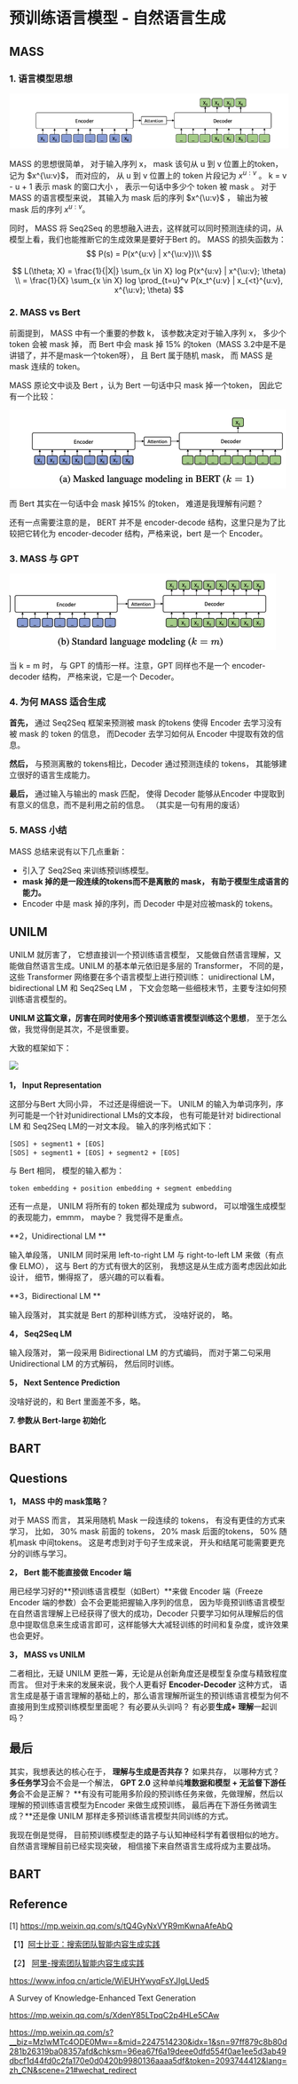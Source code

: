 # 预训练语言模型 - 自然语言生成

## MASS

### 1. 语言模型思想

![](image/MASS_1.png)

MASS 的思想很简单， 对于输入序列 x，  mask 该句从 u 到 v 位置上的token，记为 $x^{\u:v}$， 而对应的， 从 u 到 v 位置上的 token 片段记为 $x^{u:v}$ 。 k = v - u + 1 表示 mask 的窗口大小 ， 表示一句话中多少个 token 被 mask 。 对于 MASS 的语言模型来说， 其输入为 mask 后的序列 $x^{\u:v}$ ， 输出为被 mask 后的序列 $x^{u:v}$。

同时， MASS 将 Seq2Seq 的思想融入进去，这样就可以同时预测连续的词，从模型上看，我们也能推断它的生成效果是要好于Bert 的。 MASS 的损失函数为：
$$
P(s) = P(x^{u:v} | x^{\u:v})\\
$$

$$
L(\theta; X) = \frac{1}{|X|}  \sum_{x \in X} log P(x^{u:v} | x^{\u:v}; \theta) \\
= \frac{1}{X} \sum_{x \in X} log \prod_{t=u}^v P(x_t^{u:v} | x_{<t}^{u:v}, x^{\u:v}; \theta)
$$
### 2. MASS vs Bert

前面提到， MASS 中有一个重要的参数 k， 该参数决定对于输入序列 x， 多少个 token 会被 mask 掉， 而 Bert 中会 mask 掉 15% 的token（MASS 3.2中是不是讲错了，并不是mask一个token呀）， 且 Bert 属于随机 mask， 而 MASS 是 mask 连续的 token。

MASS 原论文中谈及 Bert ，认为 Bert 一句话中只 mask 掉一个token， 因此它有一个比较：

![](image/MASS_2.png)

而 Bert 其实在一句话中会 mask 掉15% 的token， 难道是我理解有问题？ 

还有一点需要注意的是， BERT 并不是 encoder-decode 结构，这里只是为了比较把它转化为 encoder-decoder 结构，严格来说，bert 是一个 Encoder。

### 3. MASS 与 GPT

![](image/MASS_3.png)

当 k = m 时， 与 GPT 的情形一样。注意，GPT 同样也不是一个 encoder-decoder 结构， 严格来说，它是一个 Decoder。

### 4. 为何 MASS 适合生成

**首先，** 通过 Seq2Seq 框架来预测被 mask 的tokens 使得 Encoder 去学习没有被 mask 的 token 的信息， 而Decoder 去学习如何从 Encoder 中提取有效的信息。

**然后，** 与预测离散的 tokens相比，Decoder 通过预测连续的 tokens， 其能够建立很好的语言生成能力。

**最后，** 通过输入与输出的 mask 匹配， 使得 Decoder 能够从Encoder 中提取到有意义的信息，而不是利用之前的信息。 （其实是一句有用的废话）

### 5. MASS 小结

MASS 总结来说有以下几点重新：

- 引入了 Seq2Seq 来训练预训练模型。
- **mask 掉的是一段连续的tokens而不是离散的 mask， 有助于模型生成语言的能力。**
- Encoder 中是 mask 掉的序列，而 Decoder 中是对应被mask的 tokens。

## UNILM

UNILM  就厉害了， 它想直接训一个预训练语言模型， 又能做自然语言理解，又能做自然语言生成。UNILM 的基本单元依旧是多层的 Transformer， 不同的是，这些 Transformer 网络要在多个语言模型上进行预训练：  unidirectional LM， bidirectional LM 和 Seq2Seq LM ， 下文会忽略一些细枝末节，主要专注如何预训练语言模型的。

**UNILM 这篇文章，厉害在同时使用多个预训练语言模型训练这个思想**， 至于怎么做，我觉得倒是其次，不是很重要。

大致的框架如下：

![](http://ww1.sinaimg.cn/large/006gOeiSly1g4d6mx2mcwj30o80jhdid.jpg)

**1， Input Representation**

这部分与Bert 大同小异， 不过还是得细说一下。 UNILM 的输入为单词序列，序列可能是一个针对unidirectional LMs的文本段， 也有可能是针对 bidirectional LM 和 Seq2Seq LM的一对文本段。 输入的序列格式如下：

```
[SOS] + segment1 + [EOS]
[SOS] + segment1 + [EOS] + segment2 + [EOS]
```

与 Bert 相同， 模型的输入都为：

```
token embedding + position embedding + segment embedding
```

还有一点是， UNILM 将所有的 token 都处理成为 subword， 可以增强生成模型的表现能力，emmm， maybe？ 我觉得不是重点。

**2，Unidirectional LM **

输入单段落， UNILM 同时采用 left-to-right LM 与 right-to-left LM 来做（有点像 ELMO）， 这与 Bert 的方式有很大的区别， 我想这是从生成方面考虑因此如此设计， 细节，懒得抠了， 感兴趣的可以看看。

**3，Bidirectional LM **

输入段落对， 其实就是 Bert 的那种训练方式， 没啥好说的， 略。

**4， Seq2Seq LM**

输入段落对， 第一段采用 Bidirectional LM 的方式编码， 而对于第二句采用 Unidirectional LM 的方式解码， 然后同时训练。

**5， Next Sentence Prediction**

没啥好说的，和 Bert 里面差不多，略。

**7. 参数从 Bert-large 初始化**



## BART













## Questions

**1， MASS 中的 mask策略？**

对于 MASS  而言， 其采用随机 Mask 一段连续的 tokens， 有没有更佳的方式来学习， 比如， 30% mask 前面的 tokens， 20% mask 后面的tokens， 50% 随机mask 中间tokens。 这是考虑到对于句子生成来说， 开头和结尾可能需要更充分的训练与学习。

**2， Bert 能不能直接做 Encoder 端**

用已经学习好的**预训练语言模型（如Bert）**来做 Encoder 端（Freeze Encoder 端的参数）会不会更能把握输入序列的信息， 因为毕竟预训练语言模型在自然语言理解上已经获得了很大的成功，Decoder 只要学习如何从理解后的信息中提取信息来生成语言即可，这样能够大大减轻训练的时间和复杂度，或许效果也会更好。

**3， MASS vs UNILM**

二者相比，无疑 UNILM 更胜一筹，无论是从创新角度还是模型复杂度与精致程度而言。 但对于未来的发展来说，我个人更看好 **Encoder-Decoder** 这种方式， 语言生成是基于语言理解的基础上的，那么语言理解所诞生的预训练语言模型为何不直接用到生成预训练模型里面呢？ 有必要从头训吗？ 有必要**生成+ 理解**一起训吗？













## 最后

其实，我想表达的核心在于， **理解与生成是否共存？** 如果共存， 以哪种方式？ **多任务学习**会不会是一个解法， **GPT 2.0** 这种单纯**堆数据和模型 + 无监督下游任务**会不会是正解？ **有没有可能用多阶段的预训练任务来做，先做理解，然后以理解的预训练语言模型为Encoder 来做生成预训练， 最后再在下游任务微调生成？**还是像 UNILM 那样走多预训练语言模型共同训练的方式。

我现在倒是觉得， 目前预训练模型走的路子与认知神经科学有着很相似的地方。自然语言理解目前已经实现突破， 相信接下来自然语言生成将成为主要战场。 













## BART





## Reference



[1] https://mp.weixin.qq.com/s/tQ4GyNxVYR9mKwnaAfeAbQ

【1】[阿士比亚：搜索团队智能内容生成实践](https://yq.aliyun.com/articles/431463)

【2】 [阿里-搜索团队智能内容生成实践](https://zhuanlan.zhihu.com/p/33956907)

https://www.infoq.cn/article/WiEUHYwyqFsYJIgLUed5

A Survey of Knowledge-Enhanced Text Generation

https://mp.weixin.qq.com/s/XdenY85LTpqC2p4HLe5CAw

https://mp.weixin.qq.com/s?__biz=MzIwMTc4ODE0Mw==&mid=2247514230&idx=1&sn=97ff879c8b80d281b26319ba08357afd&chksm=96ea67f6a19deee0dfd554f0ae1ee5d3ab49dbcf1d44fd0c2fa170e0d0420b9980136aaaa5df&token=2093744412&lang=zh_CN&scene=21#wechat_redirect